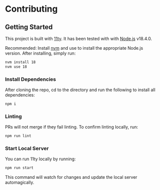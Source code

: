 # Contributing

## Getting Started

This project is built with [11ty](https://www.11ty.dev/).
It has been tested with with [Node.js](https://nodejs.org) v18.4.0.

Recommended: Install [nvm](https://github.com/nvm-sh/nvm#installing-and-updating)
and use to install the appropriate Node.js version.
After installing, simply run:

```sh
nvm install 18
nvm use 18
```

### Install Dependencies

After cloning the repo, cd to the directory and run the following to
install all dependencies:

```sh
npm i
```

### Linting

PRs will not merge if they fail linting.
To confirm linting locally, run:

```sh
npm run lint
```

### Start Local Server

You can run 11ty locally by running:

```sh
npm run start
```

This command will watch for changes and update the local
server automagically.
